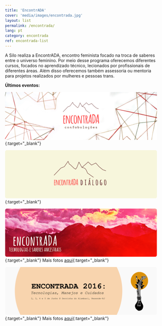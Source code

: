 ```yaml
---
title: 'EncontrADA'
cover: 'media/images/encontrada.jpg'
layout: list
permalink: /encontrada/
lang: pt
category: encontrada
ref: encontrada-list
---
```

A Silo realiza a EncontrADA, encontro feminista focado na troca de saberes entre o universo feminino. Por meio desse programa oferecemos diferentes cursos, focados no aprendizado técnico, lecionados por profissionais de diferentes áreas. Além disso oferecemos também assessoria ou mentoria para projetos realizados por mulheres e pessoas trans.

**Últimos eventos:**

[![](/media/images/banner_encontrada2024.jpg)](https://silo.org.br/encontrada2024/){:target="_blank"}

[![](/media/images/encontrada19.jpg)](https://silo.org.br/encontrada-2019-di-logo/){:target="_blank"}
  
[![](/media/images/encontrada17.jpg)](http://encontrada.org){:target="_blank"}
Mais fotos [aqui](https://www.flickr.com/photos/152202556@N06/with/36762989454/){:target="_blank"}
  
[![](/media/images/encontrada16.jpg)](https://encontrada.hotglue.me/2016/){:target="_blank"}
Mais fotos [aqui](https://www.flickr.com/photos/152202556@N06/albums/72157685722066836){:target="_blank"}
